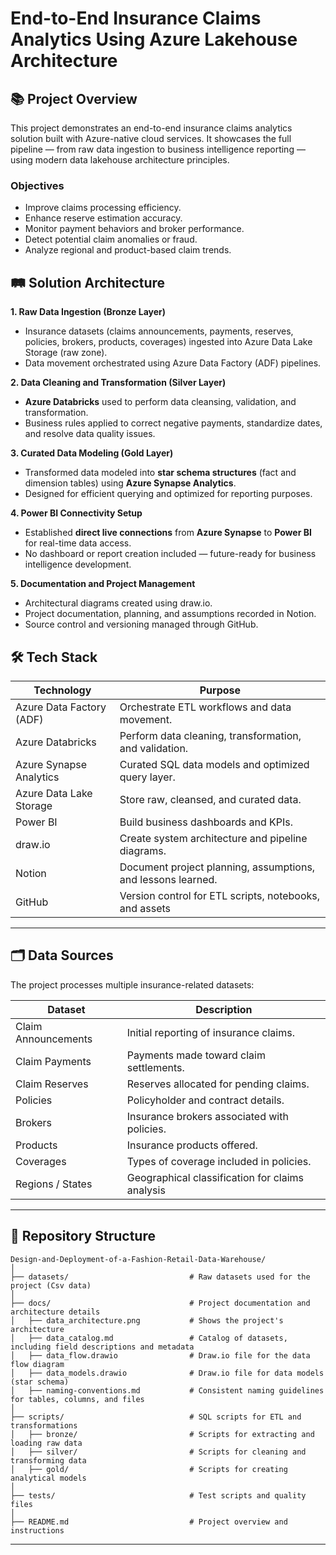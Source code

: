 # End-to-End Insurance Claims Analytics Using Azure Lakehouse Architecture

## 📚  Project Overview

This project demonstrates an end-to-end insurance claims analytics solution built with Azure-native cloud services.
It showcases the full pipeline — from raw data ingestion to business intelligence reporting — using modern data lakehouse architecture principles.

### Objectives
- Improve claims processing efficiency.
- Enhance reserve estimation accuracy.
- Monitor payment behaviors and broker performance.
- Detect potential claim anomalies or fraud.
- Analyze regional and product-based claim trends.

## 🛤️ Solution Architecture

**1. Raw Data Ingestion (Bronze Layer)**
- Insurance datasets (claims announcements, payments, reserves, policies, brokers, products, coverages) ingested into Azure Data Lake Storage (raw zone).
- Data movement orchestrated using Azure Data Factory (ADF) pipelines.

**2. Data Cleaning and Transformation (Silver Layer)**
- **Azure Databricks** used to perform data cleansing, validation, and transformation.
- Business rules applied to correct negative payments, standardize dates, and resolve data quality issues.

**3. Curated Data Modeling (Gold Layer)**
- Transformed data modeled into **star schema structures** (fact and dimension tables) using **Azure Synapse Analytics**.
- Designed for efficient querying and optimized for reporting purposes.
  
**4. Power BI Connectivity Setup**
- Established **direct live connections** from **Azure Synapse** to **Power BI** for real-time data access.
- No dashboard or report creation included — future-ready for business intelligence development.

**5. Documentation and Project Management**
- Architectural diagrams created using draw.io.
- Project documentation, planning, and assumptions recorded in Notion.
- Source control and versioning managed through GitHub.

## 🛠️ Tech Stack

| Technology                  | Purpose                                                                           |
|-----------------------------|-----------------------------------------------------------------------------------|
| Azure Data Factory (ADF)    | Orchestrate ETL workflows and data movement.                                       |
| Azure Databricks            | Perform data cleaning, transformation, and validation.                             |
| Azure Synapse Analytics     | Curated SQL data models and optimized query layer.                                 |
| Azure Data Lake Storage     | Store raw, cleansed, and curated data.                                             |
| Power BI                    | Build business dashboards and KPIs.                                                |
| draw.io                     | Create system architecture and pipeline diagrams.                                  |
| Notion                      | Document project planning, assumptions, and lessons learned.                       |
| GitHub                      | Version control for ETL scripts, notebooks, and assets                             |

---

## 🗂️ Data Sources
The project processes multiple insurance-related datasets:

| Dataset               | Description                                                                                   |
|-----------------------|-----------------------------------------------------------------------------------------------|
| Claim Announcements   | Initial reporting of insurance claims.                                                   |
| Claim Payments        | Payments made toward claim settlements.                                                  |
| Claim Reserves        | Reserves allocated for pending claims.                                                   |
| Policies              | Policyholder and contract details.                                                       |
| Brokers               | Insurance brokers associated with policies.                                              |
| Products              | Insurance products offered.                                                              |
| Coverages             | Types of coverage included in policies.                                                  |
| Regions / States      | Geographical classification for claims analysis                                          |

---



## 📂 Repository Structure
```
Design-and-Deployment-of-a-Fashion-Retail-Data-Warehouse/
│
├── datasets/                           # Raw datasets used for the project (Csv data)
│
├── docs/                               # Project documentation and architecture details
│   ├── data_architecture.png           # Shows the project's architecture
│   ├── data_catalog.md                 # Catalog of datasets, including field descriptions and metadata
│   ├── data_flow.drawio                # Draw.io file for the data flow diagram
│   ├── data_models.drawio              # Draw.io file for data models (star schema)
│   ├── naming-conventions.md           # Consistent naming guidelines for tables, columns, and files
│
├── scripts/                            # SQL scripts for ETL and transformations
│   ├── bronze/                         # Scripts for extracting and loading raw data
│   ├── silver/                         # Scripts for cleaning and transforming data
│   ├── gold/                           # Scripts for creating analytical models
│
├── tests/                              # Test scripts and quality files
│
├── README.md                           # Project overview and instructions

```
---	
	
	
	
	
	
	

	
